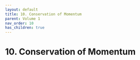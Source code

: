 ```yaml
---
layout: default
title: 10. Conservation of Momentum
parent: Volume 1
nav_order: 10
has_children: true
---
```

# 10. Conservation of Momentum

